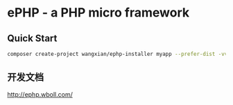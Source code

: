 # ePHP - a PHP micro framework

## Quick Start

```bash
composer create-project wangxian/ephp-installer myapp --prefer-dist -vvv
```

## 开发文档
<http://ephp.wboll.com/>